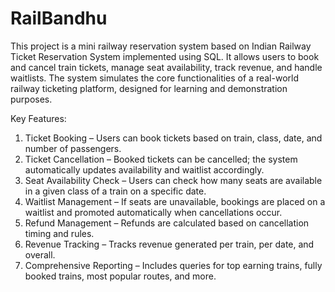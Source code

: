 # RailBandhu

This project is a mini railway reservation system based on Indian Railway Ticket Reservation System implemented using SQL. It allows users to book and cancel train tickets, manage seat availability, track revenue, and handle waitlists. The system simulates the core functionalities of a real-world railway ticketing platform, designed for learning and demonstration purposes.

Key Features:
1. Ticket Booking – Users can book tickets based on train, class, date, and number of passengers.
2. Ticket Cancellation – Booked tickets can be cancelled; the system automatically updates availability and waitlist accordingly.
3. Seat Availability Check – Users can check how many seats are available in a given class of a train on a specific date.
4. Waitlist Management – If seats are unavailable, bookings are placed on a waitlist and promoted automatically when cancellations occur.
5. Refund Management – Refunds are calculated based on cancellation timing and rules.
6. Revenue Tracking – Tracks revenue generated per train, per date, and overall.
7. Comprehensive Reporting – Includes queries for top earning trains, fully booked trains, most popular routes, and more.

